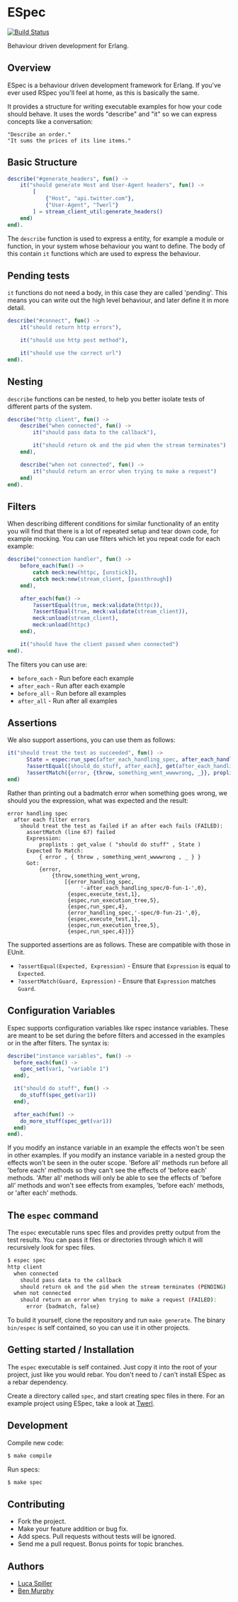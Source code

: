 # ESpec

[![Build Status](https://travis-ci.org/lucaspiller/espec.png)](https://travis-ci.org/lucaspiller/espec)

Behaviour driven development for Erlang.

## Overview

ESpec is a behaviour driven development framework for Erlang. If you've ever used RSpec you'll feel at home, as this is basically the same.

It provides a structure for writing executable examples for how your code should behave. It uses the words "describe" and "it" so we can express concepts like a conversation:

```
"Describe an order."
"It sums the prices of its line items."
```

## Basic Structure

```erlang
describe("#generate_headers", fun() ->
    it("should generate Host and User-Agent headers", fun() ->
        [
            {"Host", "api.twitter.com"},
            {"User-Agent", "Twerl"}
        ] = stream_client_util:generate_headers()
    end)
end).
```

The `describe` function is used to express a entity, for example a module or function, in your system whose behaviour you want to define. The body of this contain `it` functions which are used to express the behaviour.

## Pending tests

`it` functions do not need a body, in this case they are called 'pending'. This means you can write out the high level behaviour, and later define it in more detail.

```erlang
describe("#connect", fun() ->
    it("should return http errors"),

    it("should use http post method"),

    it("should use the correct url")
end).
```

## Nesting

`describe` functions can be nested, to help you better isolate tests of different parts of the system.

```erlang
describe("http client", fun() ->
    describe("when connected", fun() ->
        it("should pass data to the callback"),

        it("should return ok and the pid when the stream terminates")
    end),

    describe("when not connected", fun() ->
        it("should return an error when trying to make a request")
    end)
end).
```

## Filters

When describing different conditions for similar functionality of an entity you will find that there is a lot of repeated setup and tear down code, for example mocking. You can use filters which let you repeat code for each example:

```erlang
describe("connection handler", fun() ->
    before_each(fun() ->
        catch meck:new(httpc, [unstick]),
        catch meck:new(stream_client, [passthrough])
    end),

    after_each(fun() ->
        ?assertEqual(true, meck:validate(httpc)),
        ?assertEqual(true, meck:validate(stream_client)),
        meck:unload(stream_client),
        meck:unload(httpc)
    end),

    it("should have the client passed when connected")
end).
```

The filters you can use are:

* `before_each` - Run before each example
* `after_each` - Run after each example
* `before_all` - Run before all examples
* `after_all` - Run after all examples

## Assertions

We also support assertions, you can use them as follows:

```erlang
it("should treat the test as succeeded", fun() ->
      State = espec:run_spec(after_each_handling_spec, after_each_handling_spec(), espec_null_listener:new(), espec_null_listener),
      ?assertEqual([should_do_stuff, after_each], get(after_each_handling_spec)),
      ?assertMatch({error, {throw, something_went_wwwwrong, _}}, proplists:get_value("should do stuff", State))
end)
```

Rather than printing out a badmatch error when something goes wrong, we should you the expression, what was expected and the result:

```
error handling spec
  after each filter errors
    should treat the test as failed if an after each fails (FAILED):
      assertMatch (line 67) failed
      Expression:
          proplists : get_value ( "should do stuff" , State )
      Expected To Match:
          { error , { throw , something_went_wwwwrong , _ } }
      Got:
          {error,
              {throw,something_went_wrong,
                  [{error_handling_spec,
                       '-after_each_handling_spec/0-fun-1-',0},
                   {espec,execute_test,1},
                   {espec,run_execution_tree,5},
                   {espec,run_spec,4},
                   {error_handling_spec,'-spec/0-fun-21-',0},
                   {espec,execute_test,1},
                   {espec,run_execution_tree,5},
                   {espec,run_spec,4}]}}
```

The supported assertions are as follows. These are compatible with those in EUnit.

* `?assertEqual(Expected, Expression)` - Ensure that `Expression` is equal to `Expected`.
* `?assertMatch(Guard, Expression)` - Ensure that `Expression` matches `Guard`.

## Configuration Variables

Espec supports configuration variables like rspec instance variables. These are meant to be set during the before filters 
and accessed in the examples or in the after filters. The syntax is:

```erlang
describe("instance variables", fun() ->
  before_each(fun() ->
    spec_set(var1, "variable 1")
  end),

  it("should do stuff", fun() ->
    do_stuff(spec_get(var1))
  end),

  after_each(fun() ->
    do_more_stuff(spec_get(var1))
  end)
end).
```

If you modify an instance variable in an example the effects won't be seen in other examples. If you modify
an instance variable in a nested group the effects won't be seen in the outer scope. 'Before all' methods run before
all 'before each' methods so they can't see the effects of 'before each' methods. 'After all' methods will only be able
to see the effects of 'before all' methods and won't see effects from examples, 'before each' methods, or 'after each' methods.

## The `espec` command

The `espec` executable runs spec files and provides pretty output from the test results. You can pass it files or directories through which it will recursively look for spec files.

```bash
$ espec spec
http client
  when connected
    should pass data to the callback
    should return ok and the pid when the stream terminates (PENDING)
  when not connected
    should return an error when trying to make a request (FAILED):
      error {badmatch, false}
```

To build it yourself, clone the repository and run `make generate`. The binary `bin/espec` is self contained, so you can use it in other projects.

## Getting started / Installation

The `espec` executable is self contained. Just copy it into the root of your project, just like you would rebar. You don't need to / can't install ESpec as a rebar dependency.

Create a directory called `spec`, and start creating spec files in there. For an example project using ESpec, take a look at [Twerl](https://github.com/lucaspiller/twerl).

## Development

Compile new code:

```bash
$ make compile
```

Run specs:

```bash
$ make spec
```

## Contributing

* Fork the project.
* Make your feature addition or bug fix.
* Add specs. Pull requests without tests will be ignored.
* Send me a pull request. Bonus points for topic branches.

## Authors

* [Luca Spiller](http://github.com/lucaspiller)
* [Ben Murphy](http://github.com/benmmurphy)
